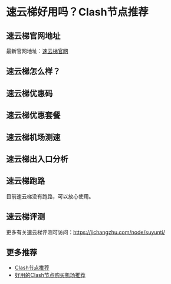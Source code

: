 # 速云梯好用吗？Clash节点推荐

## 速云梯官网地址
最新官网地址：[速云梯官网](https://ct.affxc.com/suyunti/)

## 速云梯怎么样？


## 速云梯优惠码


## 速云梯优惠套餐


## 速云梯机场测速


## 速云梯出入口分析


## 速云梯跑路
目前速云梯没有跑路，可以放心使用。

## 速云梯评测
更多有关速云梯评测可访问：https://jichangzhu.com/node/suyunti/

## 更多推荐
 - [Clash节点推荐](https://github.com/clashdownload/Clash)
 - [好用的Clash节点购买机场推荐](https://clash.top/node/?utm_source=github&utm_medium=clashdownload-details)
